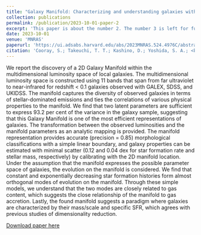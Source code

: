 ```yaml
---
title: "Galaxy Manifold: Characterizing and understanding galaxies with two parameters"
collection: publications
permalink: /publication/2023-10-01-paper-2
excerpt: 'This paper is about the number 2. The number 3 is left for future work.'
date: 2023-10-01
venue: 'MNRAS'
paperurl: 'https://ui.adsabs.harvard.edu/abs/2023MNRAS.524.4976C/abstract'
citation: 'Cooray, S.; Takeuchi, T. T.; Kashino, D.; Yoshida, S. A.; <b>Ma, H.-X.</b>; Kono, K. T.; "Galaxy Manifold: Characterizing and understanding galaxies with two parameters", <i>MNRAS</i>, 2023, 524, 4, 4976'
---
```

We report the discovery of a 2D Galaxy Manifold within the multidimensional luminosity space of local galaxies. The multidimensional luminosity space is constructed using 11 bands that span from far ultraviolet to near-infrared for redshift < 0.1 galaxies observed with GALEX, SDSS, and UKIDSS. The manifold captures the diversity of observed galaxies in terms of stellar-dominated emissions and ties the correlations of various physical properties to the manifold. We find that two latent parameters are sufficient to express 93.2 per cent of the variance in the galaxy sample, suggesting that this Galaxy Manifold is one of the most efficient representations of galaxies. The transformation between the observed luminosities and the manifold parameters as an analytic mapping is provided. The manifold representation provides accurate (precision = 0.85) morphological classifications with a simple linear boundary, and galaxy properties can be estimated with minimal scatter (0.12 and 0.04 dex for star formation rate and stellar mass, respectively) by calibrating with the 2D manifold location. Under the assumption that the manifold expresses the possible parameter space of galaxies, the evolution on the manifold is considered. We find that constant and exponentially decreasing star formation histories form almost orthogonal modes of evolution on the manifold. Through these simple models, we understand that the two modes are closely related to gas content, which suggests the close relationship of the manifold to gas accretion. Lastly, the found manifold suggests a paradigm where galaxies are characterized by their mass/scale and specific SFR, which agrees with previous studies of dimensionality reduction.

[Download paper here](https://academic.oup.com/mnras/pdf-lookup/doi/10.1093/mnras/stad2129)